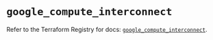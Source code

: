 # `google_compute_interconnect`

Refer to the Terraform Registry for docs: [`google_compute_interconnect`](https://registry.terraform.io/providers/hashicorp/google/5.40.0/docs/resources/compute_interconnect).
